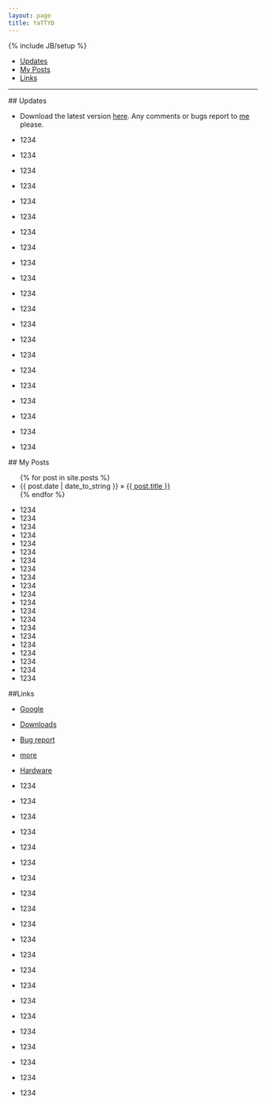 ```yaml
---
layout: page
title: YaTTYD
---
```

{% include JB/setup %}

+ [Updates](#updates) 
+ [My Posts](#posts)
+ [Links](#links)

----------------------------------

<p id="updates"></p>
## Updates 

- Download the latest version [here](./Downloads/YaTTYD "Downloads"). Any comments or bugs report to [me](mailto:yattyd@gmail.com "E-mail") please.

- 1234
- 1234
- 1234
- 1234
- 1234
- 1234
- 1234
- 1234
- 1234
- 1234
- 1234
- 1234
- 1234
- 1234
- 1234
- 1234
- 1234
- 1234
- 1234
- 1234
- 1234

<p id="posts"></p>
## My Posts 


<ul class="posts">
  {% for post in site.posts %}
    <li><span>{{ post.date | date_to_string }}</span> &raquo; <a href="{{ BASE_PATH }}{{ post.url }}">{{ post.title }}</a></li>
  {% endfor %}
</ul>

- 1234
- 1234
- 1234
- 1234
- 1234
- 1234
- 1234
- 1234
- 1234
- 1234
- 1234
- 1234
- 1234
- 1234
- 1234
- 1234
- 1234
- 1234
- 1234
- 1234
- 1234

<p id="links"></p>
##Links 

- [Google][1]
- [Downloads][4]
- [Bug report][5]
- [more][6]
- [Hardware][101]

  [101]: ./links/hardware "hardware links"
  [1]: http://google.com/        "Google"
  [4]: ./Downloads/YaTTYD        "Downloads"
  [5]: mailto:yattyd@gmail.com   "E-mail"
  [6]: ./links "more links"
  
- 1234
- 1234
- 1234
- 1234
- 1234
- 1234
- 1234
- 1234
- 1234
- 1234
- 1234
- 1234
- 1234
- 1234
- 1234
- 1234
- 1234
- 1234
- 1234
- 1234
- 1234

  
<!-- BEGIN: Powered by Supercounters.com -->
<script type="text/javascript" src="http://widget.supercounters.com/texthit.js"></script>
<script type="text/javascript">var sc_texthit_var = sc_texthit_var || [];sc_text_hit(548097,"","000000");</script>

<!-- END: Powered by Supercounters.com -->
<!-- END: Powered by Supercounters.com -->
